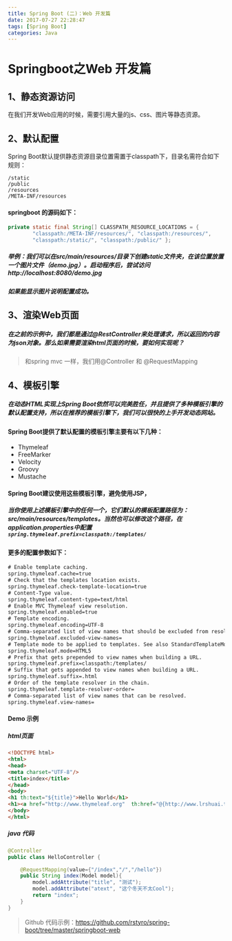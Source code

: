 ```yaml
---
title: Spring Boot (二)：Web 开发篇
date: 2017-07-27 22:28:47
tags: [Spring Boot]
categories: Java
---
```

# Springboot之Web 开发篇

## 1、静态资源访问
在我们开发Web应用的时候，需要引用大量的js、css、图片等静态资源。

## 2、默认配置
Spring Boot默认提供静态资源目录位置需置于classpath下，目录名需符合如下规则：

```
/static
/public
/resources
/META-INF/resources
```

#### springboot 的源码如下：
```Java
private static final String[] CLASSPATH_RESOURCE_LOCATIONS = {  
        "classpath:/META-INF/resources/", "classpath:/resources/",  
        "classpath:/static/", "classpath:/public/" };
```

##### 举例：我们可以在src/main/resources/目录下创建static文件夹，在该位置放置一个图片文件（demo.jpg）。启动程序后，尝试访问http://localhost:8080/demo.jpg
##### 如果能显示图片说明配置成功。

## 3、渲染Web页面

##### 在之前的示例中，我们都是通过@RestController来处理请求，所以返回的内容为json对象。那么如果需要渲染html页面的时候，要如何实现呢？
> 和spring mvc 一样，我们用@Controller 和 @RequestMapping

## 4、模板引擎
##### 在动态HTML实现上Spring Boot依然可以完美胜任，并且提供了多种模板引擎的默认配置支持，所以在推荐的模板引擎下，我们可以很快的上手开发动态网站。

#### Spring Boot提供了默认配置的模板引擎主要有以下几种：
+ Thymeleaf
+ FreeMarker
+ Velocity
+ Groovy
+ Mustache

#### Spring Boot建议使用这些模板引擎，避免使用JSP，
##### 当你使用上述模板引擎中的任何一个，它们默认的模板配置路径为：src/main/resources/templates。当然也可以修改这个路径，在application.properties中配置 ```spring.thymeleaf.prefix=classpath:/templates/```

#### 更多的配置参数如下：

```xml
# Enable template caching.
spring.thymeleaf.cache=true 
# Check that the templates location exists.
spring.thymeleaf.check-template-location=true 
# Content-Type value.
spring.thymeleaf.content-type=text/html 
# Enable MVC Thymeleaf view resolution.
spring.thymeleaf.enabled=true 
# Template encoding.
spring.thymeleaf.encoding=UTF-8 
# Comma-separated list of view names that should be excluded from resolution.
spring.thymeleaf.excluded-view-names= 
# Template mode to be applied to templates. See also StandardTemplateModeHandlers.
spring.thymeleaf.mode=HTML5 
# Prefix that gets prepended to view names when building a URL.
spring.thymeleaf.prefix=classpath:/templates/ 
# Suffix that gets appended to view names when building a URL.
spring.thymeleaf.suffix=.html 
# Order of the template resolver in the chain. 
spring.thymeleaf.template-resolver-order= 
# Comma-separated list of view names that can be resolved.
spring.thymeleaf.view-names=
```
#### Demo 示例

##### html页面

```html
<!DOCTYPE html>
<html>
<head>
<meta charset="UTF-8"/>
<title>index</title>
</head>
<body>
<h1 th:text="${title}">Hello World</h1>
<h1><a href="http://www.thymeleaf.org"  th:href="@{http://www.lrshuai.top}" th:text="${atext}">Thymeleaf</a></h1>
</body>
</html>
```

##### java 代码

```java
@Controller
public class HelloController {

	@RequestMapping(value={"/index","/","/hello"})
	public String index(Model model){
		model.addAttribute("title", "测试");
		model.addAttribute("atext", "这个冬天不太Cool");
		return "index";
	}
}
```
> Github 代码示例：https://github.com/rstyro/spring-boot/tree/master/springboot-web
